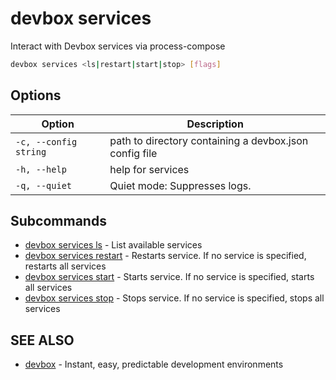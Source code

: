 # devbox services

Interact with Devbox services via process-compose

```bash
devbox services <ls|restart|start|stop> [flags]
```

## Options

<!-- Markdown Table of Options -->
| Option | Description |
| --- | --- |
| `-c, --config string` | path to directory containing a devbox.json config file |
| `-h, --help` | help for services |
| `-q, --quiet` | Quiet mode: Suppresses logs. |

## Subcommands

* [devbox services ls](devbox_services_ls.md)	 - List available services
* [devbox services restart](devbox_services_restart.md)	 - Restarts service. If no service is specified, restarts all services
* [devbox services start](devbox_services_start.md)	 - Starts service. If no service is specified, starts all services
* [devbox services stop](devbox_services_stop.md)	 - Stops service. If no service is specified, stops all services

## SEE ALSO

* [devbox](devbox.md)	 - Instant, easy, predictable development environments
